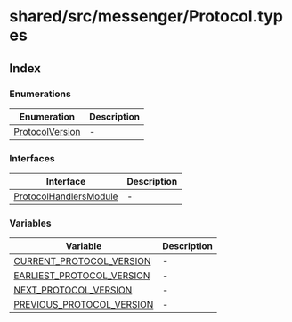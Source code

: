 # shared/src/messenger/Protocol.types

## Index

### Enumerations

| Enumeration | Description |
| ------ | ------ |
| [ProtocolVersion](enumerations/protocol-version/index.md) | - |

### Interfaces

| Interface | Description |
| ------ | ------ |
| [ProtocolHandlersModule](interfaces/protocol-handlers-module/index.md) | - |

### Variables

| Variable | Description |
| ------ | ------ |
| [CURRENT\_PROTOCOL\_VERSION](variables/current-protocol-version/index.md) | - |
| [EARLIEST\_PROTOCOL\_VERSION](variables/earliest-protocol-version/index.md) | - |
| [NEXT\_PROTOCOL\_VERSION](variables/next-protocol-version/index.md) | - |
| [PREVIOUS\_PROTOCOL\_VERSION](variables/previous-protocol-version/index.md) | - |
